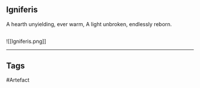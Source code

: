 ## Igniferis
A hearth unyielding, ever warm,
A light unbroken, endlessly reborn.
## 
![[Igniferis.png]]

---
## Tags
#Artefact